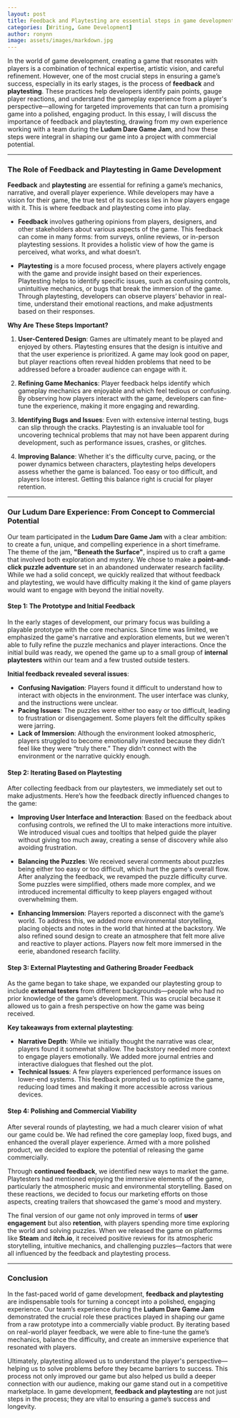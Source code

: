 ```yaml
---
layout: post
title: Feedback and Playtesting are essential steps in game development
categories: [Writing, Game Development]
author: ronynn
image: assets/images/markdown.jpg
---
```


In the world of game development, creating a game that resonates with players is a combination of technical expertise, artistic vision, and careful refinement. However, one of the most crucial steps in ensuring a game’s success, especially in its early stages, is the process of **feedback** and **playtesting**. These practices help developers identify pain points, gauge player reactions, and understand the gameplay experience from a player's perspective—allowing for targeted improvements that can turn a promising game into a polished, engaging product. In this essay, I will discuss the importance of feedback and playtesting, drawing from my own experience working with a team during the **Ludum Dare Game Jam**, and how these steps were integral in shaping our game into a project with commercial potential.

---

### The Role of Feedback and Playtesting in Game Development

**Feedback** and **playtesting** are essential for refining a game’s mechanics, narrative, and overall player experience. While developers may have a vision for their game, the true test of its success lies in how players engage with it. This is where feedback and playtesting come into play.

- **Feedback** involves gathering opinions from players, designers, and other stakeholders about various aspects of the game. This feedback can come in many forms: from surveys, online reviews, or in-person playtesting sessions. It provides a holistic view of how the game is perceived, what works, and what doesn’t.

- **Playtesting** is a more focused process, where players actively engage with the game and provide insight based on their experiences. Playtesting helps to identify specific issues, such as confusing controls, unintuitive mechanics, or bugs that break the immersion of the game. Through playtesting, developers can observe players’ behavior in real-time, understand their emotional reactions, and make adjustments based on their responses.

**Why Are These Steps Important?**
1. **User-Centered Design**: Games are ultimately meant to be played and enjoyed by others. Playtesting ensures that the design is intuitive and that the user experience is prioritized. A game may look good on paper, but player reactions often reveal hidden problems that need to be addressed before a broader audience can engage with it.
   
2. **Refining Game Mechanics**: Player feedback helps identify which gameplay mechanics are enjoyable and which feel tedious or confusing. By observing how players interact with the game, developers can fine-tune the experience, making it more engaging and rewarding.
   
3. **Identifying Bugs and Issues**: Even with extensive internal testing, bugs can slip through the cracks. Playtesting is an invaluable tool for uncovering technical problems that may not have been apparent during development, such as performance issues, crashes, or glitches.
   
4. **Improving Balance**: Whether it's the difficulty curve, pacing, or the power dynamics between characters, playtesting helps developers assess whether the game is balanced. Too easy or too difficult, and players lose interest. Getting this balance right is crucial for player retention.

---

### Our Ludum Dare Experience: From Concept to Commercial Potential

Our team participated in the **Ludum Dare Game Jam** with a clear ambition: to create a fun, unique, and compelling experience in a short timeframe. The theme of the jam, **"Beneath the Surface"**, inspired us to craft a game that involved both exploration and mystery. We chose to make a **point-and-click puzzle adventure** set in an abandoned underwater research facility. While we had a solid concept, we quickly realized that without feedback and playtesting, we would have difficulty making it the kind of game players would want to engage with beyond the initial novelty.

#### Step 1: The Prototype and Initial Feedback

In the early stages of development, our primary focus was building a playable prototype with the core mechanics. Since time was limited, we emphasized the game's narrative and exploration elements, but we weren't able to fully refine the puzzle mechanics and player interactions. Once the initial build was ready, we opened the game up to a small group of **internal playtesters** within our team and a few trusted outside testers.

**Initial feedback revealed several issues**:
- **Confusing Navigation**: Players found it difficult to understand how to interact with objects in the environment. The user interface was clunky, and the instructions were unclear.
- **Pacing Issues**: The puzzles were either too easy or too difficult, leading to frustration or disengagement. Some players felt the difficulty spikes were jarring.
- **Lack of Immersion**: Although the environment looked atmospheric, players struggled to become emotionally invested because they didn’t feel like they were “truly there.” They didn't connect with the environment or the narrative quickly enough.

#### Step 2: Iterating Based on Playtesting

After collecting feedback from our playtesters, we immediately set out to make adjustments. Here’s how the feedback directly influenced changes to the game:

- **Improving User Interface and Interaction**: Based on the feedback about confusing controls, we refined the UI to make interactions more intuitive. We introduced visual cues and tooltips that helped guide the player without giving too much away, creating a sense of discovery while also avoiding frustration.
  
- **Balancing the Puzzles**: We received several comments about puzzles being either too easy or too difficult, which hurt the game's overall flow. After analyzing the feedback, we revamped the puzzle difficulty curve. Some puzzles were simplified, others made more complex, and we introduced incremental difficulty to keep players engaged without overwhelming them.
  
- **Enhancing Immersion**: Players reported a disconnect with the game’s world. To address this, we added more environmental storytelling, placing objects and notes in the world that hinted at the backstory. We also refined sound design to create an atmosphere that felt more alive and reactive to player actions. Players now felt more immersed in the eerie, abandoned research facility.

#### Step 3: External Playtesting and Gathering Broader Feedback

As the game began to take shape, we expanded our playtesting group to include **external testers** from different backgrounds—people who had no prior knowledge of the game’s development. This was crucial because it allowed us to gain a fresh perspective on how the game was being received.

**Key takeaways from external playtesting**:
- **Narrative Depth**: While we initially thought the narrative was clear, players found it somewhat shallow. The backstory needed more context to engage players emotionally. We added more journal entries and interactive dialogues that fleshed out the plot.
- **Technical Issues**: A few players experienced performance issues on lower-end systems. This feedback prompted us to optimize the game, reducing load times and making it more accessible across various devices.

#### Step 4: Polishing and Commercial Viability

After several rounds of playtesting, we had a much clearer vision of what our game could be. We had refined the core gameplay loop, fixed bugs, and enhanced the overall player experience. Armed with a more polished product, we decided to explore the potential of releasing the game commercially.

Through **continued feedback**, we identified new ways to market the game. Playtesters had mentioned enjoying the immersive elements of the game, particularly the atmospheric music and environmental storytelling. Based on these reactions, we decided to focus our marketing efforts on those aspects, creating trailers that showcased the game's mood and mystery.

The final version of our game not only improved in terms of **user engagement** but also **retention**, with players spending more time exploring the world and solving puzzles. When we released the game on platforms like **Steam** and **itch.io**, it received positive reviews for its atmospheric storytelling, intuitive mechanics, and challenging puzzles—factors that were all influenced by the feedback and playtesting process.

---

### Conclusion

In the fast-paced world of game development, **feedback and playtesting** are indispensable tools for turning a concept into a polished, engaging experience. Our team’s experience during the **Ludum Dare Game Jam** demonstrated the crucial role these practices played in shaping our game from a raw prototype into a commercially viable product. By iterating based on real-world player feedback, we were able to fine-tune the game’s mechanics, balance the difficulty, and create an immersive experience that resonated with players.

Ultimately, playtesting allowed us to understand the player's perspective—helping us to solve problems before they became barriers to success. This process not only improved our game but also helped us build a deeper connection with our audience, making our game stand out in a competitive marketplace. In game development, **feedback and playtesting** are not just steps in the process; they are vital to ensuring a game’s success and longevity.